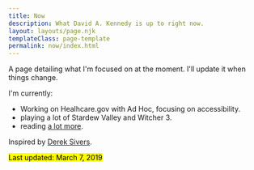 ```yaml
---
title: Now
description: What David A. Kennedy is up to right now.
layout: layouts/page.njk
templateClass: page-template
permalink: now/index.html
---
```


A page detailing what I'm focused on at the moment. I'll update it when things change.

I'm currently:

  * Working on Healhcare.gov with Ad Hoc, focusing on accessibility.
  * playing a lot of Stardew Valley and Witcher 3.
  * reading [a lot more](https://www.goodreads.com/davidakennedy).

Inspired by [Derek Sivers](https://sivers.org/nowff).


<mark>Last updated: March 7, 2019</mark>